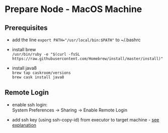 
# Prepare Node - MacOS Machine

## Prerequisites

* add the line `export PATH="/usr/local/bin:$PATH"` to ~/.bashrc

* install brew \
  `/usr/bin/ruby -e "$(curl -fsSL https://raw.githubusercontent.com/Homebrew/install/master/install)"`

* install java8 \
  `brew tap caskroom/versions`\
  `brew cask install java8`

## Remote Login

* enable ssh login: \
  System Preferences -> Sharing -> Enable Remote Login

* add ssh key (using ssh-copy-id) from executor to target machine - [see explanation](./SSH.md)

